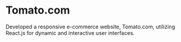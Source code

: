 # Tomato.com
Developed a responsive e-commerce website, Tomato.com, utilizing React.js for dynamic and interactive user interfaces.
